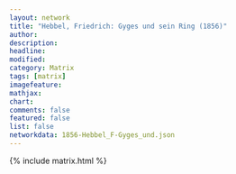```yaml
---
layout: network
title: "Hebbel, Friedrich: Gyges und sein Ring (1856)"
author:
description:
headline:
modified:
category: Matrix
tags: [matrix]
imagefeature: 
mathjax: 
chart: 
comments: false
featured: false
list: false
networkdata: 1856-Hebbel_F-Gyges_und.json
---
```

{% include matrix.html %}
